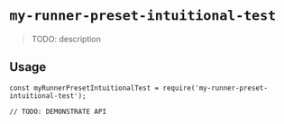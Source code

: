 # `my-runner-preset-intuitional-test`

> TODO: description

## Usage

```
const myRunnerPresetIntuitionalTest = require('my-runner-preset-intuitional-test');

// TODO: DEMONSTRATE API
```
